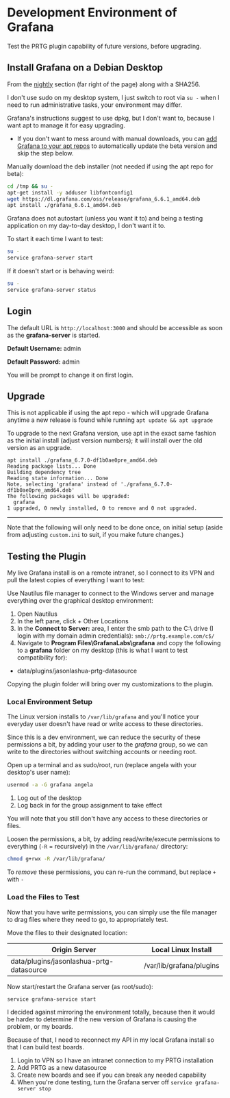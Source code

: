# Development Environment of Grafana
Test the PRTG plugin capability of future versions, before upgrading.

## Install Grafana on a Debian Desktop
From the [nightly](https://grafana.com/grafana/download) section (far right of the page) along with a SHA256.

I don't use sudo on my desktop system, I just switch to root via `su -` when I need to run administrative tasks, your environment may differ.

Grafana's instructions suggest to use dpkg, but I don't want to, because I want apt to manage it for easy upgrading.

- If you don't want to mess around with manual downloads, you can [add Grafana to your apt repos](https://grafana.com/docs/grafana/latest/installation/debian/) to automatically update the beta version and skip the step below.

Manually download the deb installer (not needed if using the apt repo for beta):
```bash
cd /tmp && su -
apt-get install -y adduser libfontconfig1
wget https://dl.grafana.com/oss/release/grafana_6.6.1_amd64.deb
apt install ./grafana_6.6.1_amd64.deb
```

Grafana does not autostart (unless you want it to) and being a testing application on my day-to-day desktop, I don't want it to.

To start it each time I want to test:
```bash
su -
service grafana-server start
```

If it doesn't start or is behaving weird:
```bash
su -
service grafana-server status
```

## Login
The default URL is `http://localhost:3000` and should be accessible as soon as the **grafana-server** is started.

**Default Username:** admin

**Default Password:** admin

You will be prompt to change it on first login.

## Upgrade
This is not applicable if using the apt repo - which will upgrade Grafana anytime a new release is found while running `apt update && apt upgrade`

To upgrade to the next Grafana version, use apt in the exact same fashion as the initial install (adjust version numbers); it will install over the old version as an upgrade.

```text
apt install ./grafana_6.7.0-df1b0ae0pre_amd64.deb
Reading package lists... Done
Building dependency tree       
Reading state information... Done
Note, selecting 'grafana' instead of './grafana_6.7.0-df1b0ae0pre_amd64.deb'
The following packages will be upgraded:
  grafana
1 upgraded, 0 newly installed, 0 to remove and 0 not upgraded.
````

***
Note that the following will only need to be done once, on initial setup (aside from adjusting `custom.ini` to suit, if you make future changes.)

## Testing the Plugin
My live Grafana install is on a remote intranet, so I connect to its VPN and pull the latest copies of everything I want to test:

Use Nautilus file manager to connect to the Windows server and manage everything over the graphical desktop environment:
1. Open Nautilus
2. In the left pane, click + Other Locations
3. In the **Connect to Server:** area, I enter the smb path to the C:\ drive (I login with my domain admin credentials): `smb://prtg.example.com/c$/`
4. Navigate to **Program Files\GrafanaLabs\grafana** and copy the following to a **grafana** folder on my desktop (this is what I want to test compatibility for):
  - data/plugins/jasonlashua-prtg-datasource

Copying the plugin folder will bring over my customizations to the plugin.

### Local Environment Setup
The Linux version installs to `/var/lib/grafana` and you'll notice your everyday user doesn't have read or write access to these directories.

Since this is a dev environment, we can reduce the security of these permissions a bit, by adding your user to the *grafana* group, so we can write to the directories without switching accounts or needing root.

Open up a terminal and as sudo/root, run (replace angela with your desktop's user name):
```bash
usermod -a -G grafana angela
```
1. Log out of the desktop
2. Log back in for the group assignment to take effect

You will note that you still don't have any access to these directories or files.

Loosen the permissions, a bit, by adding read/write/execute permissions to everything (`-R` = recursively) in the `/var/lib/grafana/` directory:
```bash
chmod g+rwx -R /var/lib/grafana/
```
To *remove* these permissions, you can re-run the command, but replace `+` with `-`

### Load the Files to Test
Now that you have write permissions, you can simply use the file manager to drag files where they need to go, to appropriately test.



Move the files to their designated location:

Origin Server | Local Linux Install
------------|-------------
data/plugins/jasonlashua-prtg-datasource | /var/lib/grafana/plugins

Now start/restart the Grafana server (as root/sudo):
```bash
service grafana-service start
```

I decided against mirroring the environment totally, because then it would be harder to determine if the new version of Grafana is causing the problem, or my boards.

Because of that, I need to reconnect my API in my local Grafana install so that I can build test boards.

1. Login to VPN so I have an intranet connection to my PRTG installation
2. Add PRTG as a new datasource
3. Create new boards and see if you can break any needed capability
4. When you're done testing, turn the Grafana server off `service grafana-server stop`

